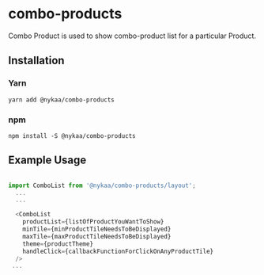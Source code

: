 # combo-products

Combo Product is used to show combo-product list for a particular Product.

## Installation

### Yarn

    yarn add @nykaa/combo-products

### npm

    npm install -S @nykaa/combo-products

## Example Usage
```javascript

import ComboList from '@nykaa/combo-products/layout';
  ...
  ...

  <ComboList
    productList={listOfProductYouWantToShow}
    minTile={minProductTileNeedsToBeDisplayed}
    maxTile={maxProductTileNeedsToBeDisplayed}
    theme={productTheme}
    handleClick={callbackFunctionForClickOnAnyProductTile}
  />
 ...
```
